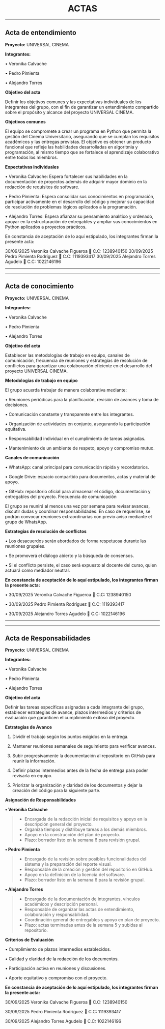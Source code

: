 <div align="center">
       <h1><b>ACTAS</b></h1> 
</div>

---

## Acta de entendimiento

**Proyecto:** UNIVERSAL CINEMA

**Integrantes:**

•	Veronika Calvache

•	Pedro Pimienta

•	Alejandro Torres

**Objetivo del acta**

Definir los objetivos comunes y las expectativas individuales de los integrantes del grupo, con el fin de garantizar un entendimiento compartido sobre el propósito y alcance del proyecto UNIVERSAL CINEMA.

**Objetivos comunes**

El equipo se compromete a crear un programa en Python que permita la gestión del Cinema Universitario, asegurando que se cumplan los requisitos académicos y las entregas previstas. El objetivo es obtener un producto funcional que refleje las habilidades desarrolladas en algoritmia y programación, al mismo tiempo que se fortalece el aprendizaje colaborativo entre todos los miembros.

**Expectativas individuales**

•	Veronika Calvache:  Espera fortalecer sus habilidades en la documentación de proyectos además de adquirir mayor dominio en la redacción de requisitos de software.

•	Pedro Pimienta: Espera consolidar sus conocimientos en programación, participar activamente en el desarrollo del código y mejorar su capacidad de resolución de problemas lógicos aplicados a la programación.

•	Alejandro Torres: Espera afianzar su pensamiento analítico y ordenado, apoyar en la estructuración de entregables y ampliar sus conocimientos en Python aplicados a proyectos prácticos. 

En constancia de aceptación de lo aquí estipulado, los integrantes firman la presente acta:

30/09/2025   Veronika Calvache Figueroa  C.C: 1238940150 
30/09/2025   Pedro Pimienta Rodríguez  C.C: 1119393417
30/09/2025 Alejandro Torres Agudelo  C.C: 1022146196

---
---

## Acta de conocimiento

**Proyecto:** UNIVERSAL CINEMA

**Integrantes:**

•	Veronika Calvache 

•	Pedro Pimienta

•	Alejandro Torres


**Objetivo del acta**

Establecer las metodologías de trabajo en equipo, canales de comunicación, frecuencia de reuniones y estrategias de resolución de conflictos para garantizar una colaboración eficiente en el desarrollo del proyecto UNIVERSAL CINEMA.

**Metodologías de trabajo en equipo**

El grupo acuerda trabajar de manera colaborativa mediante:

•	Reuniones periódicas para la planificación, revisión de avances y toma de decisiones.

•	Comunicación constante y transparente entre los integrantes.

•	Organización de actividades en conjunto, asegurando la participación equitativa.

•	Responsabilidad individual en el cumplimiento de tareas asignadas.

•	Mantenimiento de un ambiente de respeto, apoyo y compromiso mutuo.

**Canales de comunicación**

•	WhatsApp: canal principal para comunicación rápida y recordatorios.

•	Google Drive: espacio compartido para documentos, actas y material de apoyo.

•	GitHub: repositorio oficial para almacenar el código, documentación y entregables del proyecto.
Frecuencia de comunicación

El grupo se reunirá al menos una vez por semana para revisar avances, discutir dudas y coordinar responsabilidades. En caso de requerirse, se podrán convocar reuniones extraordinarias con previo aviso mediante el grupo de WhatsApp.

**Estrategias de resolución de conflictos**

•	Los desacuerdos serán abordados de forma respetuosa durante las reuniones grupales.

•	Se promoverá el diálogo abierto y la búsqueda de consensos.

•	Si el conflicto persiste, el caso será expuesto al docente del curso, quien actuará como mediador neutral.

**En constancia de aceptación de lo aquí estipulado, los integrantes firman la presente acta:**

•	30/09/2025   Veronika Calvache Figueroa  C.C: 1238940150 

•	30/09/2025   Pedro Pimienta Rodríguez  C.C: 1119393417

•	30/09/2025 Alejandro Torres Agudelo  C.C: 1022146196

---
---

## Acta de Responsabilidades

**Proyecto:** UNIVERSAL CINEMA

**Integrantes:**

•	Veronika Calvache 

•	Pedro Pimienta 

•	Alejandro Torres 

**Objetivo del acta**  

Definir las tareas específicas asignadas a cada integrante del grupo, establecer estrategias de avance, plazos intermedios y criterios de evaluación que garanticen el cumplimiento exitoso del proyecto.

**Estrategias de Avance**

1. Dividir el trabajo según los puntos exigidos en la entrega.

1. Mantener reuniones semanales de seguimiento para verificar avances.

1. Subir progresivamente la documentación al repositorio en GitHub para reunir la información.

1. Definir plazos intermedios antes de la fecha de entrega para poder revisarla en equipo.

1. Priorizar la organización y claridad de los documentos y dejar la creación del código para la siguiente parte.


**Asignación de Responsabilidades**

**•	Veronika Calvache**
    
>-	Encargada de la redacción inicial de requisitos y apoyo en la descripción general del proyecto.
>-	Organiza tiempos y distribuye tareas a los demás miembros.
>-	Apoyo en la construcción del plan de proyecto. 
>-	Plazo: borrador listo en la semana 6 para revisión grupal.

**•	Pedro Pimienta**
>-	Encargado de la revisión sobre posibles funcionalidades del sistema y la preparación del reporte visual.
>-	Responsable de la creación y gestión del repositorio en GitHub.
>-	Apoyo en la definición de la licencia del software.
>-	Plazo: borrador listo en la semana 6 para la revisión grupal.

**•	Alejandro Torres** 
>-	Encargado de la documentación de integrantes, vínculos académicos y descripción personal.
>-	Responsable de organizar las actas de entendimiento, colaboración y responsabilidad.
>-	Coordinación general de entregables y apoyo en plan de proyecto.
>-	Plazo: actas terminadas antes de la semana 5 y subidas al repositorio.

**Criterios de Evaluación**

•	Cumplimiento de plazos intermedios establecidos.

•	Calidad y claridad de la redacción de los documentos.

•	Participación activa en reuniones y discusiones.

•	Aporte equitativo y compromiso con el proyecto.

**En constancia de aceptación de lo aquí estipulado, los integrantes firman la presente acta:**

30/09/2025   Veronika Calvache Figueroa  C.C: 1238940150 

30/09/2025   Pedro Pimienta Rodríguez  C.C: 1119393417

30/09/2025 Alejandro Torres Agudelo  C.C: 1022146196


